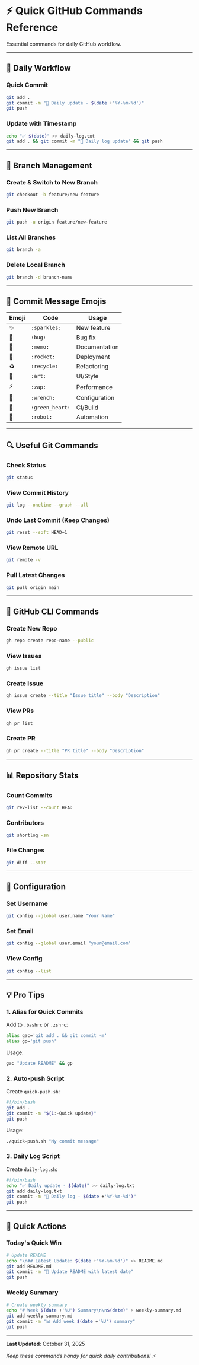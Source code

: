 # ⚡ Quick GitHub Commands Reference

Essential commands for daily GitHub workflow.

---

## 🔄 Daily Workflow

### Quick Commit
```bash
git add .
git commit -m "💚 Daily update - $(date +'%Y-%m-%d')"
git push
```

### Update with Timestamp
```bash
echo "✅ $(date)" >> daily-log.txt
git add . && git commit -m "📝 Daily log update" && git push
```

---

## 🌿 Branch Management

### Create & Switch to New Branch
```bash
git checkout -b feature/new-feature
```

### Push New Branch
```bash
git push -u origin feature/new-feature
```

### List All Branches
```bash
git branch -a
```

### Delete Local Branch
```bash
git branch -d branch-name
```

---

## 📝 Commit Message Emojis

| Emoji | Code | Usage |
|-------|------|-------|
| ✨ | `:sparkles:` | New feature |
| 🐛 | `:bug:` | Bug fix |
| 📝 | `:memo:` | Documentation |
| 🚀 | `:rocket:` | Deployment |
| ♻️ | `:recycle:` | Refactoring |
| 🎨 | `:art:` | UI/Style |
| ⚡ | `:zap:` | Performance |
| 🔧 | `:wrench:` | Configuration |
| 💚 | `:green_heart:` | CI/Build |
| 🤖 | `:robot:` | Automation |

---

## 🔍 Useful Git Commands

### Check Status
```bash
git status
```

### View Commit History
```bash
git log --oneline --graph --all
```

### Undo Last Commit (Keep Changes)
```bash
git reset --soft HEAD~1
```

### View Remote URL
```bash
git remote -v
```

### Pull Latest Changes
```bash
git pull origin main
```

---

## 🚀 GitHub CLI Commands

### Create New Repo
```bash
gh repo create repo-name --public
```

### View Issues
```bash
gh issue list
```

### Create Issue
```bash
gh issue create --title "Issue title" --body "Description"
```

### View PRs
```bash
gh pr list
```

### Create PR
```bash
gh pr create --title "PR title" --body "Description"
```

---

## 📊 Repository Stats

### Count Commits
```bash
git rev-list --count HEAD
```

### Contributors
```bash
git shortlog -sn
```

### File Changes
```bash
git diff --stat
```

---

## 🔧 Configuration

### Set Username
```bash
git config --global user.name "Your Name"
```

### Set Email
```bash
git config --global user.email "your@email.com"
```

### View Config
```bash
git config --list
```

---

## 💡 Pro Tips

### 1. Alias for Quick Commits
Add to `.bashrc` or `.zshrc`:
```bash
alias gac='git add . && git commit -m'
alias gp='git push'
```

Usage:
```bash
gac "Update README" && gp
```

### 2. Auto-push Script
Create `quick-push.sh`:
```bash
#!/bin/bash
git add .
git commit -m "${1:-Quick update}"
git push
```

Usage:
```bash
./quick-push.sh "My commit message"
```

### 3. Daily Log Script
Create `daily-log.sh`:
```bash
#!/bin/bash
echo "✅ Daily update - $(date)" >> daily-log.txt
git add daily-log.txt
git commit -m "💚 Daily log - $(date +'%Y-%m-%d')"
git push
```

---

## 🎯 Quick Actions

### Today's Quick Win
```bash
# Update README
echo "\n## Latest Update: $(date +'%Y-%m-%d')" >> README.md
git add README.md
git commit -m "📝 Update README with latest date"
git push
```

### Weekly Summary
```bash
# Create weekly summary
echo "# Week $(date +'%U') Summary\n\n$(date)" > weekly-summary.md
git add weekly-summary.md
git commit -m "📊 Add week $(date +'%U') summary"
git push
```

---

**Last Updated**: October 31, 2025

*Keep these commands handy for quick daily contributions! ⚡*
